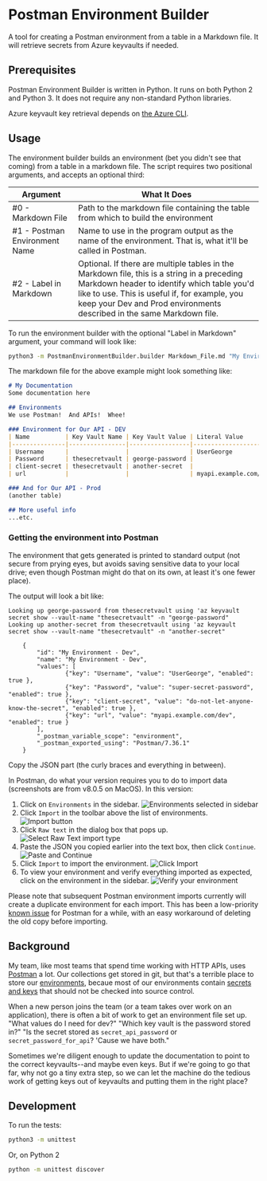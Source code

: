 # Postman Environment Builder

A tool for creating a Postman environment from a table in a Markdown file.  It will retrieve secrets from Azure keyvaults if needed.

## Prerequisites

Postman Environment Builder is written in Python.  It runs on both Python 2 and Python 3.  It does not require any non-standard Python libraries.

Azure keyvault key retrieval depends on [the Azure CLI](https://docs.microsoft.com/en-us/cli/azure/).

## Usage

The environment builder builds an environment (bet you didn't see that coming) from a table in a markdown file.  The script requires two positional arguments, and accepts an optional third:

| Argument                      | What It Does |
| ----------------------------- | ------------ |
| #0 - Markdown File            | Path to the markdown file containing the table from which to build the environment |
| #1 - Postman Environment Name | Name to use in the program output as the name of the environment.  That is, what it'll be called in Postman. |
| #2 - Label in Markdown        | Optional.  If there are multiple tables in the Markdown file, this is a string in a preceding Markdown header to identify which table you'd like to use.  This is useful if, for example, you keep your Dev and Prod environments described in the same Markdown file. |

To run the environment builder with the optional "Label in Markdown" argument, your command will look like:

```bash
python3 -m PostmanEnvironmentBuilder.builder Markdown_File.md "My Environment - Dev" "Our API - DEV"
```

The markdown file for the above example might look something like:

```md
# My Documentation
Some documentation here

## Environments
We use Postman!  And APIs!  Whee!

### Environment for Our API - DEV
| Name          | Key Vault Name | Key Vault Value | Literal Value         |
|---------------|----------------|-----------------|-----------------------|
| Username      |                |                 | UserGeorge            |
| Password      | thesecretvault | george-password |                       |
| client-secret | thesecretvault | another-secret  |                       |
| url           |                |                 | myapi.example.com/dev |

### And for Our API - Prod
(another table)

## More useful info
...etc.
```

### Getting the environment into Postman

The environment that gets generated is printed to standard output (not secure from prying eyes, but avoids saving sensitive data to your local drive; even though Postman might do that on its own, at least it's one fewer place).

The output will look a bit like:

```text
Looking up george-password from thesecretvault using 'az keyvault secret show --vault-name "thesecretvault" -n "george-password"
Looking up another-secret from thesecretvault using 'az keyvault secret show --vault-name "thesecretvault" -n "another-secret"

    {
        "id": "My Environment - Dev",
        "name": "My Environment - Dev",
        "values": [
                {"key": "Username", "value": "UserGeorge", "enabled": true },
                {"key": "Password", "value": "super-secret-password", "enabled": true },
                {"key": "client-secret", "value": "do-not-let-anyone-know-the-secret", "enabled": true },
                {"key": "url", "value": "myapi.example.com/dev", "enabled": true }
        ],
        "_postman_variable_scope": "environment",
        "_postman_exported_using": "Postman/7.36.1"
    }
```

Copy the JSON part (the curly braces and everything in between).

In Postman, do what your version requires you to do to import data (screenshots are from v8.0.5 on MacOS).  In this version:

1. Click on `Environments` in the sidebar.  ![Environments selected in sidebar](./images/sidebar.png)
1. Click `Import` in the toolbar above the list of environments. ![Import button](./images/import_button.png)
1. Click `Raw text` in the dialog box that pops up. ![Select Raw Text import type](./images/raw_text.png)
1. Paste the JSON you copied earlier into the text box, then click `Continue`. ![Paste and Continue](./images/paste_and_continue.png)
1. Click `Import` to import the environment.  ![Click Import](./images/import.png)
1. To view your environment and verify everything imported as expected, click on the environment in the sidebar.  ![Verify your environment](./images/verify_import.png)

Please note that subsequent Postman environment imports currently will create a duplicate environment for each import.  This has been a low-priority [known issue](https://github.com/postmanlabs/postman-app-support/issues/3365) for Postman for a while, with an easy workaround of deleting the old copy before importing.

## Background

My team, like most teams that spend time working with HTTP APIs, uses [Postman](https://www.postman.com/) a lot.  Our collections get stored in git, but that's a terrible place to store our [environments](https://learning.postman.com/docs/sending-requests/managing-environments/), becaue most of our environments contain [secrets and keys](https://blog.postman.com/how-to-use-api-keys/) that should not be checked into source control.

When a new person joins the team (or a team takes over work on an application), there is often a bit of work to get an environment file set up.  "What values do I need for dev?"  "Which key vault is the password stored in?"  "Is the secret stored as `secret_api_password` or `secret_password_for_api`?  'Cause we have both."

Sometimes we're diligent enough to update the documentation to point to the correct keyvaults--and maybe even keys.  But if we're going to go that far, why not go a tiny extra step, so we can let the machine do the tedious work of getting keys out of keyvaults and putting them in the right place?

## Development

To run the tests:

```bash
python3 -m unittest
```

Or, on Python 2

```bash
python -m unittest discover
```
